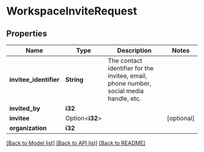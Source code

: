 # WorkspaceInviteRequest

## Properties

Name | Type | Description | Notes
------------ | ------------- | ------------- | -------------
**invitee_identifier** | **String** | The contact identifier for the invitee, email, phone number, social media handle, etc. | 
**invited_by** | **i32** |  | 
**invitee** | Option<**i32**> |  | [optional]
**organization** | **i32** |  | 

[[Back to Model list]](../README.md#documentation-for-models) [[Back to API list]](../README.md#documentation-for-api-endpoints) [[Back to README]](../README.md)


